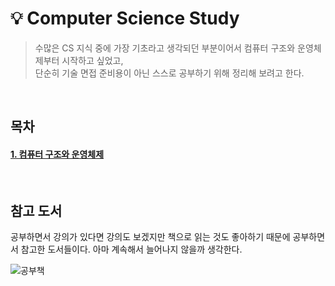 # 💡 Computer Science Study
> 수많은 CS 지식 중에 가장 기초라고 생각되던 부분이어서 컴퓨터 구조와 운영체제부터 시작하고 싶었고, </br>
> 단순히 기술 면접 준비용이 아닌 스스로 공부하기 위해 정리해 보려고 한다.

</br>

## 목차
#### [1. 컴퓨터 구조와 운영체제](https://github.com/kangssu/cs-study/blob/main/%EC%BB%B4%ED%93%A8%ED%84%B0%20%EA%B5%AC%EC%A1%B0%EC%99%80%20%EC%9A%B4%EC%98%81%EC%B2%B4%EC%A0%9C/%EC%BB%B4%ED%93%A8%ED%84%B0%EA%B5%AC%EC%A1%B0%EC%99%80%20%EC%9A%B4%EC%98%81%EC%B2%B4%EC%A0%9C.md)

</br>

## 참고 도서
공부하면서 강의가 있다면 강의도 보겠지만 책으로 읽는 것도 좋아하기 때문에 공부하면서 참고한 도서들이다. 아마 계속해서 늘어나지 않을까 생각한다.

![공부책](https://github.com/kangssu/cs-study/assets/83870420/c3298797-d7a5-46bd-abb6-c67f1614b563)
